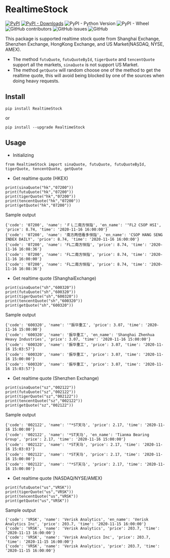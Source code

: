 # RealtimeStock

<!--- 
[![Build Status](https://travis-ci.com/Iceloof/RealtimeStock.svg)](https://travis-ci.com/Iceloof/RealtimeStock)
[![Coverage Status](https://coveralls.io/repos/github/Iceloof/RealtimeStock/badge.svg)](https://coveralls.io/github/Iceloof/RealtimeStock)
![GitHub Action](https://github.com/Iceloof/RealtimeStock/workflows/GitHub%20Action/badge.svg)
--->
[![PyPI](https://img.shields.io/pypi/v/RealtimeStock)](https://pypi.org/project/RealtimeStock/)
[![PyPI - Downloads](https://img.shields.io/pypi/dm/RealtimeStock)](https://pypistats.org/packages/realtimestock)
![PyPI - Python Version](https://img.shields.io/pypi/pyversions/RealtimeStock)
![PyPI - Wheel](https://img.shields.io/pypi/wheel/RealtimeStock)
![GitHub contributors](https://img.shields.io/github/contributors/Iceloof/RealtimeStock)
![GitHub issues](https://img.shields.io/github/issues-raw/Iceloof/RealtimeStock)
![GitHub](https://img.shields.io/github/license/Iceloof/RealtimeStock)

This package is supported realtime stock quote from Shanghai Exchange, Shenzhen Exchange, HongKong Exchange, and US Market(NASDAQ, NYSE, AMEX).

- The method `futuQuote`, `futuQuoteById`, `tigerQuote` and `tencentQuote` support all the markets, `sinaQuote` is not support US Market. 
- The method `getQuote` will random choose one of the method to get the realtime quote, this will avoid being blocked by one of the sources when doing heavy requests.

## Install
```
pip install RealtimeStock
```
or
```
pip install --upgrade RealtimeStock
```

## Usage
- Initializing
```
from RealtimeStock import sinaQuote, futuQuote, futuQuoteById, tigerQuote, tencentQuote, getQuote
```

- Get realtime quote (HKEX)
```
print(sinaQuote("hk","07200"))
print(futuQuote("hk","07200"))
print(tigerQuote("hk","07200"))
print(tencentQuote("hk","07200"))
print(getQuote("hk","07200"))
```
Sample output
```
{'code': '07200', 'name': 'ＦＬ二南方恒指', 'en_name': '"FL2 CSOP HSI', 'price': 8.74, 'time': '2020-11-16 16:00:00'}
{'code': '07200', 'name': '南方两倍看多恒指', 'en_name': 'CSOP HANG SENG INDEX DAILY', 'price': 8.74, 'time': '2020-11-16 16:00:00'}
{'code': '07200', 'name': 'FL二南方恒指', 'price': 8.74, 'time': '2020-11-16 16:08:36'}
{'code': '07200', 'name': 'FL二南方恒指', 'price': 8.74, 'time': '2020-11-16 16:00:00'}
{'code': '07200', 'name': 'FL二南方恒指', 'price': 8.74, 'time': '2020-11-16 16:08:36'}
```

- Get realtime quote (ShanghaiExchange)
```
print(sinaQuote("sh","600320"))
print(futuQuote("sh","600320"))
print(tigerQuote("sh","600320"))
print(tencentQuote("sh","600320"))
print(getQuote("sh","600320"))
```
Sample output
```
{'code': '600320', 'name': '"振华重工', 'price': 3.07, 'time': '2020-11-16 15:00:00'}
{'code': '600320', 'name': '振华重工', 'en_name': 'Shanghai Zhenhua Heavy Industries', 'price': 3.07, 'time': '2020-11-16 15:00:00'}
{'code': '600320', 'name': '振华重工', 'price': 3.07, 'time': '2020-11-16 15:03:57'}
{'code': '600320', 'name': '振华重工', 'price': 3.07, 'time': '2020-11-16 15:00:00'}
{'code': '600320', 'name': '振华重工', 'price': 3.07, 'time': '2020-11-16 15:03:57'}
```

- Get realtime quote (Shenzhen Exchange)
```
print(sinaQuote("sz","002122"))
print(futuQuote("sz","002122"))
print(tigerQuote("sz","002122"))
print(tencentQuote("sz","002122"))
print(getQuote("sz","002122"))
```
Sample output
```
{'code': '002122', 'name': '"*ST天马', 'price': 2.17, 'time': '2020-11-16 15:00:00'}
{'code': '002122', 'name': '*ST天马', 'en_name': 'Tianma Bearing Group', 'price': 2.17, 'time': '2020-11-16 15:00:00'}
{'code': '002122', 'name': '*ST天马', 'price': 2.17, 'time': '2020-11-16 15:03:03'}
{'code': '002122', 'name': '*ST天马', 'price': 2.17, 'time': '2020-11-16 15:00:00'}
{'code': '002122', 'name': '"*ST天马', 'price': 2.17, 'time': '2020-11-16 15:00:00'}
```

- Get realtime quote (NASDAQ/NYSE/AMEX) 
```
print(futuQuote("us","VRSK"))
print(tigerQuote("us","VRSK"))
print(tencentQuote("us","VRSK"))
print(getQuote("us","VRSK"))
```
Sample output
```
{'code': 'VRSK', 'name': 'Verisk Analytics', 'en_name': 'Verisk Analytics Inc', 'price': 203.7, 'time': '2020-11-15 16:00:00'}
{'code': 'VRSK', 'name': 'Verisk Analytics', 'price': 203.7, 'time': '2020-11-13 16:00:00'}
{'code': 'VRSK', 'name': 'Verisk Analytics Inc', 'price': 203.7, 'time': '2020-11-15 16:00:00'}
{'code': 'VRSK', 'name': 'Verisk Analytics', 'price': 203.7, 'time': '2020-11-15 16:00:00'}
```
